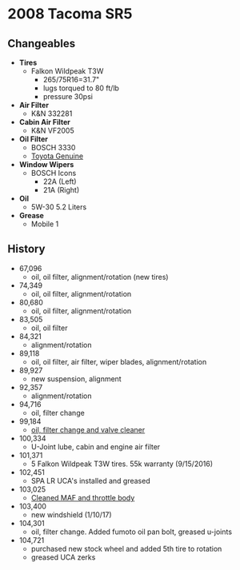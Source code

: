 # 2008 Tacoma SR5

## Changeables

- **Tires**
  - Falkon Wildpeak T3W
    - 265/75R16=31.7"
    - lugs torqued to 80 ft/lb
    - pressure 30psi
- **Air Filter**
  - K&N 332281
- **Cabin Air Filter**
  - K&N VF2005
- **Oil Filter**
  - BOSCH 3330
  - [Toyota Genuine](https://www.amazon.com/Toyota-Genuine-Parts-90915-YZZD3-Filter/dp/B0044B0YJ8/)
- **Window Wipers**
  - BOSCH Icons
    - 22A (Left)
    - 21A (Right)
- **Oil**
  - 5W-30 5.2 Liters
- **Grease**
  - Mobile 1
  
## History
- 67,096
  - oil, oil filter, alignment/rotation (new tires)
- 74,349
  - oil, oil filter, alignment/rotation
- 80,680
  - oil, oil filter, alignment/rotation
- 83,505
  - oil, oil filter
- 84,321
  - alignment/rotation
- 89,118
  - oil, oil filter, air filter, wiper blades, alignment/rotation
- 89,927
  - new suspension, alignment
- 92,357
  - alignment/rotation
- 94,716
  - oil, filter change
- 99,184
  - [oil, filter change and valve cleaner](https://cloud.githubusercontent.com/assets/325813/16440185/a9c0ea7c-3d7c-11e6-9f99-641fda64574b.png)
- 100,334
  - U-Joint lube, cabin and engine air filter
- 101,371
  - 5 Falkon Wildpeak T3W tires. 55k warranty (9/15/2016)   
- 102,451 
  - SPA LR UCA's installed and greased
- 103,025 
  - [Cleaned MAF and throttle body](https://www.tacomaworld.com/threads/how-to-throttle-body-cleaning-2005-v6.94203/)
- 103,400
  - new windshield (1/10/17)
- 104,301
  - oil, filter change. Added fumoto oil pan bolt, greased u-joints
- 104,721
  - purchased new stock wheel and added 5th tire to rotation
  - greased UCA zerks
